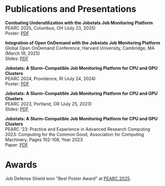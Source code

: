 # Publications and Presentations

**Combating Underutilization with the Jobstats Job Monitoring Platform**  
PEARC 2025, Columbus, OH (July 23, 2025)  
Poster: [PDF](https://researchcomputing.princeton.edu/document/6246)  

**Integration of Open OnDemand with the Jobstats Job Monitoring Platform**  
Global Open OnDemand Conference, Harvard University, Cambridge, MA (March 19, 2025)  
Slides: [PDF](https://researchcomputing.princeton.edu/document/6081)  

**Jobstats: A Slurm-Compatible Job Monitoring Platform for CPU and GPU Clusters**  
PEARC 2024, Providence, RI (July 24, 2024)  
Poster: [PDF](https://tigress-web.princeton.edu/~jdh4/jobstats_poster_PEARC2024_V2.pdf)  

**Jobstats: A Slurm-Compatible Job Monitoring Platform for CPU and GPU Clusters**  
PEARC 2023, Portland, OR (July 25, 2023)  
Slides: [PDF](https://tigress-web.princeton.edu/~jdh4/jobstats_pearc_2023.pdf)  

**Jobstats: A Slurm-Compatible Job Monitoring Platform for CPU and GPU Clusters**  
PEARC '23: Practice and Experience in Advanced Research Computing 2023: Computing for the Common Good, Association for Computing Machinery, Pages 102-108, Year 2023  
Paper: [PDF](https://doi.org/10.1145/3569951.3604396)  
  
  
# Awards

Job Defense Shield won "Best Poster Award" at [PEARC 2025](https://pearc.acm.org/proceedings-awards/).
